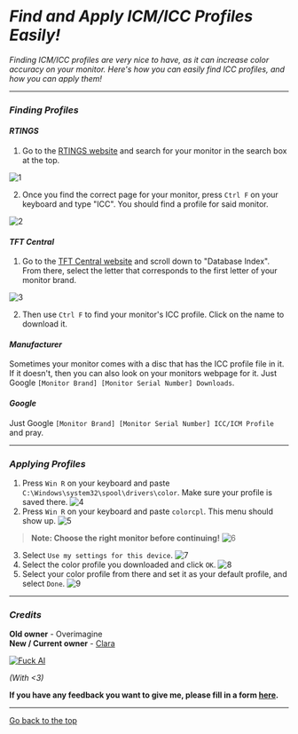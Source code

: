 # *Find and Apply ICM/ICC Profiles Easily!*

*Finding ICM/ICC profiles are very nice to have, as it can increase color accuracy on your monitor. Here's how you can easily find ICC profiles, and how you can apply them!*

---

### *Finding Profiles*

#### *RTINGS*
1. Go to the [RTINGS website](https://www.rtings.com) and search for your monitor in the search box at the top.

![1](https://files.catbox.moe/wg1two.png)  

2. Once you find the correct page for your monitor, press `Ctrl F` on your keyboard and type "ICC". You should find a profile for said monitor.

![2](https://files.catbox.moe/eq11cm.png)  

#### *TFT Central*
1. Go to the [TFT Central website](https://tftcentral.co.uk/articles/icc_profiles) and scroll down to "Database Index". From there, select the letter that corresponds to the first letter of your monitor brand.

![3](https://files.catbox.moe/ttea5x.png)  

2. Then use `Ctrl F` to find your monitor's ICC profile. Click on the name to download it.

#### *Manufacturer*
Sometimes your monitor comes with a disc that has the ICC profile file in it. If it doesn't, then you can also look on your monitors webpage for it. Just Google `[Monitor Brand] [Monitor Serial Number] Downloads`.

#### *Google*
Just Google `[Monitor Brand] [Monitor Serial Number] ICC/ICM Profile` and pray.

---

### *Applying Profiles*

1. Press `Win R` on your keyboard and paste `C:\Windows\system32\spool\drivers\color`. Make sure your profile is saved there.
![4](https://files.catbox.moe/p2d1xy.png)   
2. Press `Win R` on your keyboard and paste `colorcpl`. This menu should show up.
![5](https://files.catbox.moe/kami6c.png)  
> **Note: Choose the right monitor before continuing!**
![6](https://files.catbox.moe/pc6lv6.png)  
3. Select `Use my settings for this device`.
![7](https://files.catbox.moe/sd1d09.png)  
4. Select the color profile you downloaded and click `OK`.
![8](https://files.catbox.moe/93umvn.png)  
5. Select your color profile from there and set it as your default profile, and select `Done`.
![9](https://files.catbox.moe/mi1gj2.png)  

---

### *Credits*
**Old owner** - Overimagine  
**New / Current owner** - [Clara](index.md/#some-stuff-about-me)

[![Fuck AI](https://files.catbox.moe/os5g6k.png)](https://notbyai.fyi)

*(With <3)*

**If you have any feedback you want to give me, please fill in a form [here](https://formulaer.com/f/aa502b70-f46d-4e81-98a2-bd6b2de24540).**

**************
[Go back to the top](#find-and-apply-icmicc-profiles-easily)

